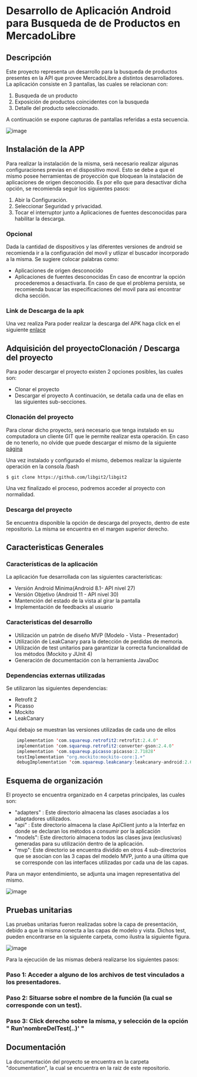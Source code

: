 # Desarrollo de Aplicación Android para Busqueda de de Productos en MercadoLibre

## Descripción
Este proyecto representa un desarrollo para la busqueda de productos presentes en la API que provee MercadoLibre a distintos desarrolladores. La aplicación consiste en 3 pantallas, las cuales se relacionan con:
  1) Busqueda de un producto
  2) Exposición de productos coincidentes con la busqueda
  3) Detalle del producto seleccionado.
  
  A continuación se expone capturas de pantallas referidas a esta secuencia.
  
  ![image](https://user-images.githubusercontent.com/19366481/111952067-4f61d700-8ac3-11eb-9ab5-662f7890a0c6.png)

## Instalación de la APP
Para realizar la instalación de la misma, será necesario realizar algunas configuraciones previas en el dispositivo movil. Esto se debe a que el mismo posee herramientas de proyección que bloquean la instalación de aplicaciones de origen desconocido. Es por ello que para desactivar dicha opción, se recomienda seguir los siguientes pasos:
1) Abir la Configuración. 
2) Seleccionar Seguridad y privacidad.
3) Tocar el interruptor junto a Aplicaciones de fuentes desconocidas para habilitar la descarga.

### Opcional
Dada la cantidad de dispositivos y las diferentes versiones de android se recomienda ir a la configuración del movil y utlizar el buscador incorporado a la misma. Se sugiere colocar palabras como: 
* Aplicaciones de origen desconocido
* Aplicaciones de fuentes desconocidas
En caso de encontrar la opción procederemos a desactivarla. En caso de que el problema persista, se recomienda buscar las especificaciones del movil para así encontrar dicha sección.

### Link de Descarga de la apk
Una vez realiza
Para poder realizar la descarga del APK haga click en el siguiente [enlace](https://drive.google.com/file/d/130UZ6qgElWa3_1576h1FPa4VX7eqyg6Y/view?usp=sharing)


## Adquisición del proyectoClonación / Descarga del proyecto
Para poder descargar el proyecto existen 2 opciones posibles, las cuales son:
* Clonar el proyecto
* Descargar el proyecto
A continuación, se detalla cada una de ellas en las siguientes sub-secciones.

### Clonación del proyecto
Para clonar dicho proyecto, será necesario que tenga instalado en su computadora un cliente GIT que le permite realizar esta operación. En caso de no tenerlo, no olvide que puede descargar el mismo de la siguiente  [página](https://git-scm.com/downloads)

Una vez instalado y configurado el mismo, debemos realizar la siguiente operación en la consola /bash

```bash
$ git clone https://github.com/libgit2/libgit2
```
Una vez finalizado el proceso, podremos acceder al proyecto con normalidad.

### Descarga del proyecto
Se encuentra disponible la opción de descarga del proyecto, dentro de este repositorio. La misma se encuentra en el margen superior derecho.

## Caracteristicas Generales

### Características de la aplicación
La aplicación fue desarrollada con las siguientes características:
*  Versión Android Minima(Android 8.1- API nivel 27)
*  Versión Objetivo (Android 11 - API nivel 30)
*  Mantención del estado de la vista al girar la pantalla
*  Implementación de feedbacks al usuario

### Caracteristicas del desarrollo
*  Utilización un patrón de diseño MVP (Modelo - Vista - Presentador)
*  Utilización de LeakCanary para la detección de perdidas de memoria.
*  Utilización de test unitarios para garantizar la correcta funcionalidad de los métodos (Mockito y JUnit 4)
*  Generación de documentación con la herramienta JavaDoc

### Dependencias externas utilizadas
Se utilizaron las siguientes dependencias:
* Retrofit 2
* Picasso
* Mockito
* LeakCanary

Aquí debajo se muestran las versiones utilizadas de cada uno de ellos

```java
    implementation 'com.squareup.retrofit2:retrofit:2.4.0'
    implementation 'com.squareup.retrofit2:converter-gson:2.4.0'
    implementation 'com.squareup.picasso:picasso:2.71828'
    testImplementation "org.mockito:mockito-core:1.+"
    debugImplementation 'com.squareup.leakcanary:leakcanary-android:2.6'
```

## Esquema de organización
El proyecto se encuentra organizado en 4 carpetas principales, las cuales son:
* "adapters" : Este directorio almacena las clases asociadas a los adaptadores utilizados.
* "api" : Este directorio almacena la clase ApiClient junto a la Interfaz en donde se declaran los métodos a consumir por la aplicación
* "models": Este directorio almacena todos las clases java (exclusivas) generadas para su utilización dentro de la aplicación.
* "mvp": Este directorio se encuentra dividido en otros 4 sub-directorios que se asocian con las 3 capas del modelo MVP, junto a una última que se corresponde con las interfaces utilizadas por cada una de las capas.

Para un mayor entendimiento, se adjunta una imagen representativa del mismo.
    
![image](https://user-images.githubusercontent.com/19366481/111949508-9d74db80-8abf-11eb-87a8-700c9699caf1.png)

## Pruebas unitarias
Las pruebas unitarias fueron realizadas sobre la capa de presentación, debido a que la misma conecta a las capas de modelo y vista. Dichos test, pueden encontrarse en la siguiente carpeta, como ilustra la siguiente figura.

![image](https://user-images.githubusercontent.com/19366481/111950620-4c65e700-8ac1-11eb-9251-06a1244ba79f.png)

Para la ejecución de las mismas deberá realizarse los siguientes pasos:
### Paso 1: Acceder a alguno de los archivos de test vinculados a los presentadores. 
### Paso 2: Situarse sobre el nombre de la función (la cual se corresponde con un test).
### Paso 3: Click derecho sobre la misma, y selección de la opción " Run'nombreDelTest(..)' "


## Documentación
La documentación del proyecto se encuentra en la carpeta "documentation", la cual se encuentra en la raiz de este repositorio.


